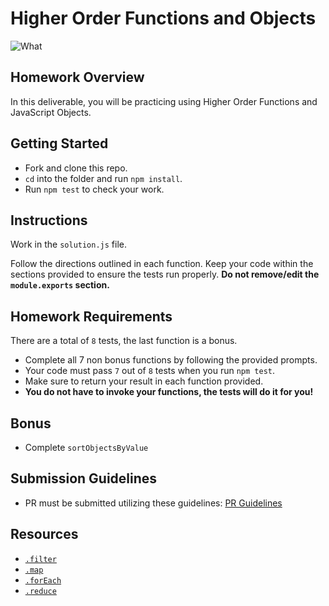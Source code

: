 # Higher Order Functions and Objects

![What](https://miro.medium.com/max/2000/1*KbE6qWmCQg5isyMRQzwfpg.png)

## Homework Overview

In this deliverable, you will be practicing using Higher Order Functions and JavaScript Objects.

## Getting Started

- Fork and clone this repo.
- `cd` into the folder and run `npm install`.
- Run `npm test` to check your work.

## Instructions

Work in the `solution.js` file.

Follow the directions outlined in each function. Keep your code within the sections provided to ensure the tests run properly. **Do not remove/edit the `module.exports` section.**

## Homework Requirements

There are a total of `8` tests, the last function is a bonus.

- Complete all 7 non bonus functions by following the provided prompts.
- Your code must pass `7` out of `8` tests when you run `npm test`.
- Make sure to return your result in each function provided.
- **You do not have to invoke your functions, the tests will do it for you!**

## Bonus

- Complete `sortObjectsByValue`

## Submission Guidelines

- PR must be submitted utilizing these guidelines: [PR Guidelines](https://github.com/SEI-R-2-22/template_pull_request)

## Resources

- [`.filter`](https://developer.mozilla.org/en-US/docs/Web/JavaScript/Reference/Global_Objects/Array/filter)
- [`.map`](https://developer.mozilla.org/en-US/docs/Web/JavaScript/Reference/Global_Objects/Array/map)
- [`.forEach`](https://developer.mozilla.org/en-US/docs/Web/JavaScript/Reference/Global_Objects/Array/foreach)
- [`.reduce`](https://developer.mozilla.org/en-US/docs/Web/JavaScript/Reference/Global_Objects/Array/reduce)
